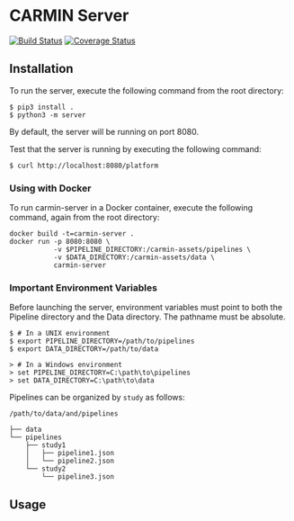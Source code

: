 # CARMIN Server

[![Build Status](https://travis-ci.org/simon-dube/CARMIN-server.svg?branch=develop)](https://travis-ci.org/simon-dube/CARMIN-server)
[![Coverage Status](https://coveralls.io/repos/github/simon-dube/CARMIN-server/badge.svg?branch=develop)](https://coveralls.io/github/simon-dube/CARMIN-server?branch=develop)

## Installation

To run the server, execute the following command from the root directory:
```
$ pip3 install .
$ python3 -m server
```

By default, the server will be running on port 8080.

Test that the server is running by executing the following command:

```
$ curl http://localhost:8080/platform
```

### Using with Docker

To run carmin-server in a Docker container, execute the following command, again from the root directory:

```
docker build -t=carmin-server .
docker run -p 8080:8080 \
		   -v $PIPELINE_DIRECTORY:/carmin-assets/pipelines \
		   -v $DATA_DIRECTORY:/carmin-assets/data \
		   carmin-server
```

### Important Environment Variables

Before launching the server, environment variables must point to both the Pipeline directory and the Data directory. The pathname must be absolute.
```
$ # In a UNIX environment
$ export PIPELINE_DIRECTORY=/path/to/pipelines
$ export DATA_DIRECTORY=/path/to/data

> # In a Windows environment
> set PIPELINE_DIRECTORY=C:\path\to\pipelines
> set DATA_DIRECTORY=C:\path\to\data
```

Pipelines can be organized by `study` as follows:
```
/path/to/data/and/pipelines

├── data
└── pipelines
    ├── study1
    │   ├── pipeline1.json
    │   └── pipeline2.json
    └── study2
        └── pipeline3.json
```

## Usage
